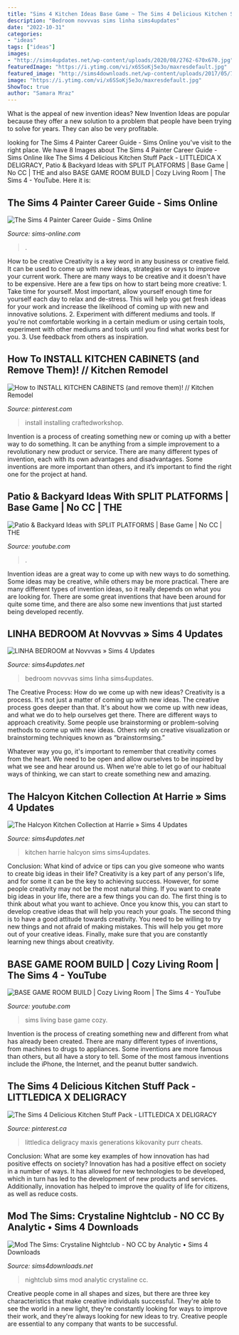 ```yaml
---
title: "Sims 4 Kitchen Ideas Base Game ~ The Sims 4 Delicious Kitchen Stuff Pack"
description: "Bedroom novvvas sims linha sims4updates"
date: "2022-10-31"
categories:
- "ideas"
tags: ["ideas"]
images:
- "http://sims4updates.net/wp-content/uploads/2020/08/2762-670x670.jpg"
featuredImage: "https://i.ytimg.com/vi/x6SSoKj5e3o/maxresdefault.jpg"
featured_image: "http://sims4downloads.net/wp-content/uploads/2017/05/7212.jpg"
image: "https://i.ytimg.com/vi/x6SSoKj5e3o/maxresdefault.jpg"
ShowToc: true
author: "Samara Mraz"
---
```



What is the appeal of new invention ideas?
New Invention Ideas are popular because they offer a new solution to a problem that people have been trying to solve for years. They can also be very profitable.

	

		
looking for The Sims 4 Painter Career Guide - Sims Online you've visit to the right place. We have 8 Images about The Sims 4 Painter Career Guide - Sims Online like The Sims 4 Delicious Kitchen Stuff Pack - LITTLEDICA X DELIGRACY, Patio &amp; Backyard Ideas with SPLIT PLATFORMS | Base Game | No CC | THE and also BASE GAME ROOM BUILD | Cozy Living Room | The Sims 4 - YouTube. Here it is:
		
    
## The Sims 4 Painter Career Guide - Sims Online

<img loading=lazy src="https://sims-online.com/wp-content/uploads/2015/02/sims-4-painter-career-outfit-female-patron-of-the-arts.jpg" onerror="this.onerror=null;this.src='https://tse3.mm.bing.net/th?id=OIP.LFMNPrFAliXt_TOkxZcgFwHaO3&amp;pid=15.1';" alt="The Sims 4 Painter Career Guide - Sims Online">

_Source: sims-online.com_

>. 

	

How to be creative
Creativity is a key word in any business or creative field. It can be used to come up with new ideas, strategies or ways to improve your current work. There are many ways to be creative and it doesn't have to be expensive. Here are a few tips on how to start being more creative: 1. Take time for yourself. Most important, allow yourself enough time for yourself each day to relax and de-stress. This will help you get fresh ideas for your work and increase the likelihood of coming up with new and innovative solutions. 2. Experiment with different mediums and tools. If you're not comfortable working in a certain medium or using certain tools, experiment with other mediums and tools until you find what works best for you. 3. Use feedback from others as inspiration.

    
## How To INSTALL KITCHEN CABINETS (and Remove Them)! // Kitchen Remodel

<img loading=lazy src="https://i.pinimg.com/736x/77/76/32/77763218ca2af0ef89b09cbece375602.jpg" onerror="this.onerror=null;this.src='https://tse2.mm.bing.net/th?id=OIP.8gv7ZvoSZVaEne5R50JZDgHaFj&amp;pid=15.1';" alt="How to INSTALL KITCHEN CABINETS (and remove them)! // Kitchen Remodel">

_Source: pinterest.com_

>install installing craftedworkshop. 

	

Invention is a process of creating something new or coming up with a better way to do something. It can be anything from a simple improvement to a revolutionary new product or service. There are many different types of invention, each with its own advantages and disadvantages. Some inventions are more important than others, and it’s important to find the right one for the project at hand.

    
## Patio &amp; Backyard Ideas With SPLIT PLATFORMS | Base Game | No CC | THE

<img loading=lazy src="https://i.ytimg.com/vi/x6SSoKj5e3o/maxresdefault.jpg" onerror="this.onerror=null;this.src='https://tse2.mm.bing.net/th?id=OIP.RF91GjIu7u_Sqn-t_3Ca9wHaEK&amp;pid=15.1';" alt="Patio &amp; Backyard Ideas with SPLIT PLATFORMS | Base Game | No CC | THE">

_Source: youtube.com_

>. 

	

Invention ideas are a great way to come up with new ways to do something. Some ideas may be creative, while others may be more practical. There are many different types of invention ideas, so it really depends on what you are looking for. There are some great inventions that have been around for quite some time, and there are also some new inventions that just started being developed recently.

    
## LINHA BEDROOM At Novvvas » Sims 4 Updates

<img loading=lazy src="http://sims4updates.net/wp-content/uploads/2020/11/4621-670x447.jpg" onerror="this.onerror=null;this.src='https://tse1.mm.bing.net/th?id=OIP.PLc6_8u8ihaztOnc7kGp7gHaE8&amp;pid=15.1';" alt="LINHA BEDROOM at Novvvas » Sims 4 Updates">

_Source: sims4updates.net_

>bedroom novvvas sims linha sims4updates. 

	

The Creative Process: How do we come up with new ideas?
Creativity is a process. It's not just a matter of coming up with new ideas. The creative process goes deeper than that. It's about how we come up with new ideas, and what we do to help ourselves get there.
There are different ways to approach creativity. Some people use brainstorming or problem-solving methods to come up with new ideas. Others rely on creative visualization or brainstorming techniques known as “brainstormsing.”

Whatever way you go, it's important to remember that creativity comes from the heart. We need to be open and allow ourselves to be inspired by what we see and hear around us. When we're able to let go of our habitual ways of thinking, we can start to create something new and amazing.

    
## The Halcyon Kitchen Collection At Harrie » Sims 4 Updates

<img loading=lazy src="http://sims4updates.net/wp-content/uploads/2020/08/2762-670x670.jpg" onerror="this.onerror=null;this.src='https://tse4.mm.bing.net/th?id=OIP.9YknK7ZMpIDTpndodvuTTAHaHa&amp;pid=15.1';" alt="The Halcyon Kitchen Collection at Harrie » Sims 4 Updates">

_Source: sims4updates.net_

>kitchen harrie halcyon sims sims4updates. 

	

Conclusion: What kind of advice or tips can you give someone who wants to create big ideas in their life?
Creativity is a key part of any person's life, and for some it can be the key to achieving success. However, for some people creativity may not be the most natural thing. If you want to create big ideas in your life, there are a few things you can do. The first thing is to think about what you want to achieve. Once you know this, you can start to develop creative ideas that will help you reach your goals. The second thing is to have a good attitude towards creativity. You need to be willing to try new things and not afraid of making mistakes. This will help you get more out of your creative ideas. Finally, make sure that you are constantly learning new things about creativity.

    
## BASE GAME ROOM BUILD | Cozy Living Room | The Sims 4 - YouTube

<img loading=lazy src="https://i.ytimg.com/vi/Nf1x-Nh0tNo/maxresdefault.jpg" onerror="this.onerror=null;this.src='https://tse3.mm.bing.net/th?id=OIP.J_EeQU-A_6tB6EHZWQlgJgHaEK&amp;pid=15.1';" alt="BASE GAME ROOM BUILD | Cozy Living Room | The Sims 4 - YouTube">

_Source: youtube.com_

>sims living base game cozy. 

	

Invention is the process of creating something new and different from what has already been created. There are many different types of inventions, from machines to drugs to appliances. Some inventions are more famous than others, but all have a story to tell. Some of the most famous inventions include the iPhone, the Internet, and the peanut butter sandwich.

    
## The Sims 4 Delicious Kitchen Stuff Pack - LITTLEDICA X DELIGRACY

<img loading=lazy src="https://i.pinimg.com/736x/2b/82/da/2b82dac038439985f6faf6ae6f2e134b.jpg" onerror="this.onerror=null;this.src='https://tse1.mm.bing.net/th?id=OIP.yvrHxDW16Rj4YG1W--wcfwHaKc&amp;pid=15.1';" alt="The Sims 4 Delicious Kitchen Stuff Pack - LITTLEDICA X DELIGRACY">

_Source: pinterest.ca_

>littledica deligracy maxis generations kikovanity purr cheats. 

	

Conclusion: What are some key examples of how innovation has had positive effects on society?
Innovation has had a positive effect on society in a number of ways. It has allowed for new technologies to be developed, which in turn has led to the development of new products and services. Additionally, innovation has helped to improve the quality of life for citizens, as well as reduce costs.

    
## Mod The Sims: Crystaline Nightclub - NO CC By Analytic • Sims 4 Downloads

<img loading=lazy src="http://sims4downloads.net/wp-content/uploads/2017/05/7212.jpg" onerror="this.onerror=null;this.src='https://tse2.mm.bing.net/th?id=OIP.eyQ0hEybMe9ybOp1cccCTQHaEL&amp;pid=15.1';" alt="Mod The Sims: Crystaline Nightclub - NO CC by Analytic • Sims 4 Downloads">

_Source: sims4downloads.net_

>nightclub sims mod analytic crystaline cc. 

	

Creative people come in all shapes and sizes, but there are three key characteristics that make creative individuals successful. They're able to see the world in a new light, they're constantly looking for ways to improve their work, and they're always looking for new ideas to try. Creative people are essential to any company that wants to be successful.

